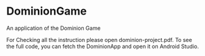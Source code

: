 # DominionGame
An application of the Dominion Game

For Checking all the instruction please open dominion-project.pdf.
To see the full code, you can fetch the DominionApp and open it on Android Studio.
